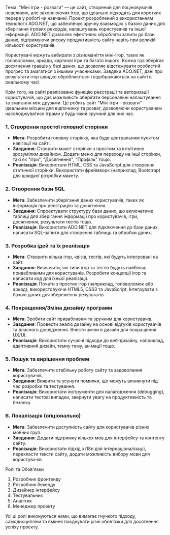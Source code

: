 Тема: "Міні ігри - розваги" — це сайт, створений для поціновувачів невеликих, але захоплюючих ігор, що ідеально підходять для коротких перерв у роботі чи навчанні. Проект розроблений з використанням технології ADO.NET, що забезпечує зручну взаємодію з базою даних для зберігання ігрових рекордів, налаштувань користувачів та іншої інформації. ADO.NET дозволяє ефективно обробляти запити до бази даних, підтримуючи високу продуктивність сайту навіть при великій кількості користувачів.

Користувачі можуть вибирати з різноманіття міні-ігор, таких як головоломки, аркади, карткові ігри та багато іншого. Кожна гра зберігає досягнення гравців у базі даних, що дозволяє відстежувати особистий прогрес та змагатися з іншими учасниками. Завдяки ADO.NET, дані про результати ігор швидко обробляються і відображаються на сайті в реальному часі.

Крім того, на сайті реалізовано функцію реєстрації та авторизації користувачів, що дає можливість зберігати персональні налаштування та змагання між друзями. Це робить сайт "Міні ігри - розваги" ідеальним місцем для відпочинку та розваг, дозволяючи користувачам насолоджуватися іграми у будь-який зручний для них час.

### 1. **Створення простої головної сторінки**
   - **Мета**: Розробити головну сторінку, яка буде центральним пунктом навігації на сайті.
   - **Завдання**: Створити макет сторінки з простим та інтуїтивно зрозумілим дизайном. Додати меню для переходу на інші сторінки, такі як "Ігри", "Досягнення", "Профіль" тощо.
   - **Реалізація**: Використати HTML, CSS та JavaScript для створення статичної сторінки. Використати фреймворк (наприклад, Bootstrap) для швидкої розробки макету.

### 2. **Створення бази SQL**
   - **Мета**: Забезпечити зберігання даних користувачів, таких як інформація про реєстрацію та досягнення.
   - **Завдання**: Спроектувати структуру бази даних, що включатиме таблиці для зберігання інформації про користувачів, ігри, досягнення, результати тестів тощо.
   - **Реалізація**: Використати ADO.NET для підключення до бази даних, написати SQL-запити для створення таблиць та обробки даних.

### 3. **Розробка ідей та їх реалізація**
   - **Мета**: Створити кілька ігор, квізів, тестів, які будуть інтегровані на сайт.
   - **Завдання**: Визначити, які типи ігор та тестів будуть найбільш привабливими для користувачів. Розробити концепції ігор та написати код для їхньої реалізації.
   - **Реалізація**: Почати з простих ігор (наприклад, головоломок або аркад), використовуючи HTML5, CSS3 та JavaScript. Інтегрувати з базою даних для збереження результатів.

### 4. **Покращення/Зміна дизайну програми**
   - **Мета**: Зробити сайт привабливим та зручним для користувачів.
   - **Завдання**: Провести аналіз дизайну на основі відгуків користувачів та власного дослідження. Внести зміни в дизайн для покращення UX/UI.
   - **Реалізація**: Використати сучасні підходи до веб-дизайну, наприклад, адаптивний дизайн, темну тему, анімації тощо.

### 5. **Пошук та вирішення проблем**
   - **Мета**: Забезпечити стабільну роботу сайту та задоволення користувачів.
   - **Завдання**: Виявити та усунути помилки, що можуть виникнути під час розробки та тестування.
   - **Реалізація**: Використати інструменти для налагодження (debugging), написати тестові випадки, звернути увагу на продуктивність та безпеку.

### 6. **Локалізація (опціонально)**
   - **Мета**: Забезпечити доступність сайту для користувачів різних мовних груп.
   - **Завдання**: Додати підтримку кількох мов для інтерфейсу та контенту сайту.
   - **Реалізація**: Використати підхід з i18n для інтернаціоналізації, перекласти тексти сайту, додати можливість вибору мови для користувачів.


Ролі та Обов'язки
1. Розробник фронтенду
2. Розробник бекенду
3. Дизайнер інтерфейсу
4. Тестувальник
5. Аналітик
6. Менеджер проекту

Усі ці ролі виконуються нами, що вимагає гнучкого підходу, самодисципліни та вміння поєднувати різні обов'язки для досягнення успіху проекту.
